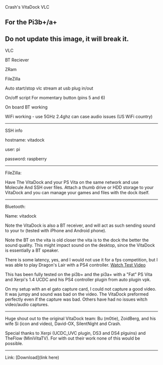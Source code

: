 Crash's VitaDock VLC

For the Pi3b+/a+
---------------
Do not update this image, it will break it. 
--------------
VLC

BT Reciever

ZRam

FileZilla

Auto start/stop vlc stream at usb plug in/out

On/off script For momentary button (pins 5 and 6)

On board BT working

WiFi working - use 5GHz 2.4ghz can case audio issues (US WiFi country)

-------------
SSH  info

hostname: vitadock 

user: pi  

password: raspberry 

-----------------
FileZilla:

Have The VitaDock and your PS Vita on the same network and use  Molecule And SSH over files. Attach a thumb drive or HDD storage to your VitaDock and you can manage your games and files with the dock itself. 
 
--------------------- 
Bluetooth:

Name: vitadock 

Note the VitaDock is also a BT receiver, and will act as such sending sound to your tv (tested with iPhone and Android phone).  

Note the BT on the vita is old closer the vita is to the dock the better the sound quality. This might impact sound on the desktop, since the VitaDock is essentially a BT speaker. 

There is some latency, yes, and I would not use it for a fps competition, but I was able to play Dragon's Lair with a PS4 controller. [Watch Test Video](https://youtu.be/j-mcQHRgISE)

This has been fully tested on the pi3b+ and the pi3a+ with a "Fat" PS Vita and Xerpi's 1.4 UCDC and his PS4 controller plugin from auto plugin vpk. 

On my setup with an el gato capture card, I could not capture a good video. It was jumpy and sound was bad on the video. The VitaDock preformed perfectly even if the capture was bad.  Others have had no issues witch video/audio captures. 

---------------
Huge shout out to the original VitaDock team: Bu (m0tie), ZoidBerg, and his wife Si (icon and video), David-OX, SilentNight and Crash. 

Special thanks to Xerpi (UCDC_UVC plugin, DS3 and DS4 plguins) and TheFlow (MiniVitaTV). For with out their work none of this would be possible. 

------------
Link: [Download](link here)
